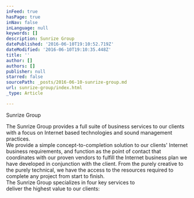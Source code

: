 ```yaml
---
inFeed: true
hasPage: true
inNav: false
inLanguage: null
keywords: []
description: Sunrize Group
datePublished: '2016-06-10T19:10:52.719Z'
dateModified: '2016-06-10T19:10:35.448Z'
title: ''
author: []
authors: []
publisher: null
starred: false
sourcePath: _posts/2016-06-10-sunrize-group.md
url: sunrize-group/index.html
_type: Article

---
```

Sunrize Group

The Sunrize Group provides a full suite of business services to our clients with a focus on Internet based technologies and sound management practices.  
We provide a simple concept-to-completion solution to our clients' Internet business requirements, and function as the point of contact that coordinates with our proven vendors to fulfill the Internet business plan we have developed in conjunction with the client. From the purely creative to the purely technical, we have the access to the resources required to complete any project from start to finish.  
The Sunrize Group specializes in four key services to  
deliver the highest value to our clients: